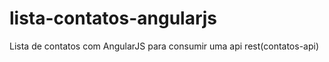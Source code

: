 # lista-contatos-angularjs
Lista de contatos com AngularJS para consumir  uma api rest(contatos-api)
